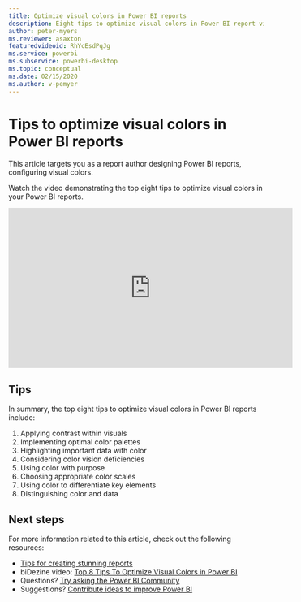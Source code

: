 ```yaml
---
title: Optimize visual colors in Power BI reports
description: Eight tips to optimize visual colors in Power BI report visuals, in Power BI Desktop or the Power BI service.
author: peter-myers
ms.reviewer: asaxton
featuredvideoid: RhYcEsdPqJg
ms.service: powerbi
ms.subservice: powerbi-desktop
ms.topic: conceptual
ms.date: 02/15/2020
ms.author: v-pemyer
---
```


# Tips to optimize visual colors in Power BI reports

This article targets you as a report author designing Power BI reports, configuring visual colors.

Watch the video demonstrating the top eight tips to optimize visual colors in your Power BI reports.

<iframe width="560" height="315" src="https://www.youtube.com/embed/RhYcEsdPqJg" frameborder="0" allowfullscreen></iframe>

## Tips

In summary, the top eight tips to optimize visual colors in Power BI reports include:

1. Applying contrast within visuals
1. Implementing optimal color palettes
1. Highlighting important data with color
1. Considering color vision deficiencies
1. Using color with purpose
1. Choosing appropriate color scales
1. Using color to differentiate key elements
1. Distinguishing color and data

## Next steps

For more information related to this article, check out the following resources:

- [Tips for creating stunning reports](../power-bi-reports-tips-and-tricks-for-creating.md)
- biDezine video: [Top 8 Tips To Optimize Visual Colors in Power BI](https://www.youtube.com/watch?v=RhYcEsdPqJg)
- Questions? [Try asking the Power BI Community](https://community.powerbi.com/)
- Suggestions? [Contribute ideas to improve Power BI](https://ideas.powerbi.com)
